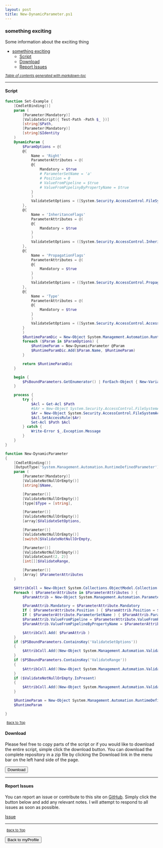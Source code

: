 ```yaml
---
layout: post
title: New-DynamicParameter.ps1
---
```


### something exciting

Some information about the exciting thing

- [something exciting](#something-exciting)
  - [Script](#script)
  - [Download](#download)
  - [Report Issues](#report-issues)

<small><i><a href='http://ecotrust-canada.github.io/markdown-toc/'>Table of contents generated with markdown-toc</a></i></small>

---

#### Script

```powershell
function Set-Example {
	[CmdletBinding()]
	param (
		[Parameter(Mandatory)]
		[ValidateScript({ Test-Path -Path $_ })]
		[string]$Path,
		[Parameter(Mandatory)]
		[string]$Identity
	)
	DynamicParam {
		$ParamOptions = @(
		@{
			Name = 'Right'
			ParameterAttributes = @(
			@{
				Mandatory = $true
				# ParameterSetName = 'a'
				# Position = 0
				# ValueFromPipeline = $true
				# ValueFromPipelinyByPropertyName = $true
			}
			)
			ValidateSetOptions = ([System.Security.AccessControl.FileSystemRights]).DeclaredMembers | Where-Object { $_.IsStatic } | Select-Object -ExpandProperty name
		},
		@{
			Name = 'InheritanceFlags'
			ParameterAttributes = @(
			@{
				Mandatory = $true
			}
			)
			ValidateSetOptions = ([System.Security.AccessControl.InheritanceFlags]).DeclaredMembers | Where-Object { $_.IsStatic } | Select-Object -ExpandProperty name
		},
		@{
			Name = 'PropagationFlags'
			ParameterAttributes = @(
			@{
				Mandatory = $true
			}
			)
			ValidateSetOptions = ([System.Security.AccessControl.PropagationFlags]).DeclaredMembers | Where-Object { $_.IsStatic } | Select-Object -ExpandProperty name
		},
		@{
			Name = 'Type'
			ParameterAttributes = @(
			@{
				Mandatory = $true
			}
			)
			ValidateSetOptions = ([System.Security.AccessControl.AccessControlType]).DeclaredMembers | Where-Object { $_.IsStatic } | Select-Object -ExpandProperty name
		}
		)
		$RuntimeParamDic = New-Object System.Management.Automation.RuntimeDefinedParameterDictionary
		foreach ($Param in $ParamOptions) {
			$RuntimeParam = New-DynamicParameter @Param
			$RuntimeParamDic.Add($Param.Name, $RuntimeParam)
		}

		return $RuntimeParamDic
	}

	begin {
		$PsBoundParameters.GetEnumerator() | ForEach-Object { New-Variable -Name $_.Key -Value $_.Value -ea 'SilentlyContinue' }
	}

	process {
		try {
			$Acl = Get-Acl $Path
			#$Ar = New-Object System.Security.AccessControl.FileSystemAccessRule('Everyone', 'FullControl', 'ContainerInherit,ObjectInherit', 'NoPropagateInherit', 'Allow')
			$Ar = New-Object System.Security.AccessControl.FileSystemAccessRule($Identity, $Right, $InheritanceFlags, $PropagationFlags, $Type)
			$Acl.SetAccessRule($Ar)
			Set-Acl $Path $Acl
		} catch {
			Write-Error $_.Exception.Message
		}
	}
}

function New-DynamicParameter
{
	[CmdletBinding()]
	[OutputType('System.Management.Automation.RuntimeDefinedParameter')]
	param (
		[Parameter(Mandatory)]
		[ValidateNotNullOrEmpty()]
		[string]$Name,

		[Parameter()]
		[ValidateNotNullOrEmpty()]
		[type]$Type = [string],

		[Parameter()]
		[ValidateNotNullOrEmpty()]
		[array]$ValidateSetOptions,

		[Parameter()]
		[ValidateNotNullOrEmpty()]
		[switch]$ValidateNotNullOrEmpty,

		[Parameter()]
		[ValidateNotNullOrEmpty()]
		[ValidateCount(2, 2)]
		[int[]]$ValidateRange,

		[Parameter()]
		[Array] $ParameterAttributes
	)

	$AttribColl = New-Object System.Collections.ObjectModel.Collection[System.Attribute]
	Foreach ( $ParameterAttribute in $ParameterAttributes ) {
		$ParamAttrib = New-Object System.Management.Automation.ParameterAttribute

		$ParamAttrib.Mandatory = $ParameterAttribute.Mandatory
		If ( $ParameterAttribute.Position ) { $ParamAttrib.Position = $ParameterAttribute.Position }
		If ( $ParameterAttribute.ParameterSetName ) { $ParamAttrib.ParameterSetName = $ParameterAttribute.ParameterSetName }
		$ParamAttrib.ValueFromPipeline = $ParameterAttribute.ValueFromPipeline
		$ParamAttrib.ValueFromPipelineByPropertyName = $ParameterAttribute.ValueFromPipelineByPropertyName

		$AttribColl.Add( $ParamAttrib )
	}
	if ($PSBoundParameters.ContainsKey('ValidateSetOptions'))
	{
		$AttribColl.Add((New-Object System.Management.Automation.ValidateSetAttribute($ValidateSetOptions)))
	}
	if ($PSBoundParameters.ContainsKey('ValidateRange'))
	{
		$AttribColl.Add((New-Object System.Management.Automation.ValidateRangeAttribute($ValidateRange)))
	}
	if ($ValidateNotNullOrEmpty.IsPresent)
	{
		$AttribColl.Add((New-Object System.Management.Automation.ValidateNotNullOrEmptyAttribute))
	}

	$RuntimeParam = New-Object System.Management.Automation.RuntimeDefinedParameter($Name, $Type, $AttribColl)
	$RuntimeParam

}
```

<span style="font-size:11px;"><a href="#"><i class="fas fa-caret-up" aria-hidden="true" style="color: white; margin-right:5px;"></i>Back to Top</a></span>

#### Download

Please feel free to copy parts of the script or if you would like to download the entire script, simple click the download button. You can download the complete repository in a zip file by clicking the Download link in the menu bar on the left hand side of the page.

<button class="btn" type="submit" onclick="window.open('/PowerShell/functions/myProfile/New-DynamicParameter.ps1')">
    <i class="fa fa-cloud-download-alt">
    </i>
        Download
</button>

---

#### Report Issues

You can report an issue or contribute to this site on <a href="https://github.com/BanterBoy/scripts-blog/issues">GitHub</a>. Simply click the button below and add any relevant notes. I will attempt to respond to all issues as soon as possible.

<!-- Place this tag where you want the button to render. -->

<a class="github-button" href="https://github.com/BanterBoy/scripts-blog/issues/new?title=New-DynamicParameter.ps1&body=There is a problem with this function. Please find details below." data-show-count="true" aria-label="Issue BanterBoy/scripts-blog on GitHub">Issue</a>

---

<span style="font-size:11px;"><a href="#"><i class="fas fa-caret-up" aria-hidden="true" style="color: white; margin-right:5px;"></i>Back to Top</a></span>

<a href="/menu/_pages/myProfile.html">
    <button class="btn">
        <i class='fas fa-reply'>
        </i>
            Back to myProfile
    </button>
</a>

[1]: http://ecotrust-canada.github.io/markdown-toc
[2]: https://github.com/googlearchive/code-prettify
